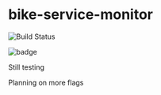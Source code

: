 # bike-service-monitor

![Build Status](https://img.shields.io/endpoint.svg?url=https%3A%2F%2Factions-badge.atrox.dev%2Floicdiridollou%2Fbike-service-monitor%2Fbadge%3Fref%3Dmain&style=flat&label=build&logo=False)


![badge](https://img.shields.io/endpoint?url=https://gist.githubusercontent.com/loicdiridollou/9a9cd8f729d7d20be9d383d11ccbf3df/raw/coverage.json)


Still testing

Planning on more flags
